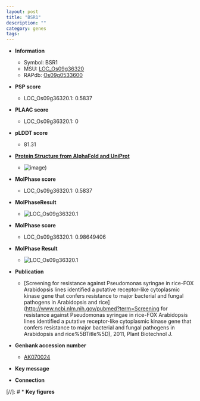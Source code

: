 ```yaml
---
layout: post
title: "BSR1"
description: ""
category: genes
tags: 
---
```


* **Information**  
    + Symbol: BSR1  
    + MSU: [LOC_Os09g36320](http://rice.plantbiology.msu.edu/cgi-bin/ORF_infopage.cgi?orf=LOC_Os09g36320)  
    + RAPdb: [Os09g0533600](http://rapdb.dna.affrc.go.jp/viewer/gbrowse_details/irgsp1?name=Os09g0533600)  

* **PSP score**  
    + LOC_Os09g36320.1: 0.5837 

* **PLAAC score**  
    + LOC_Os09g36320.1: 0 

* **pLDDT score**
    + 81.31

* **[Protein Structure from AlphaFold and UniProt](https://www.uniprot.org/uniprotkb/Q69SG8/entry#structure)**
    + ![image](https://ricepsp.github.io/images/Q6/AF-Q69SG8-F1.png))

* **MolPhase score**
    + LOC_Os09g36320.1: 0.5837

* **MolPhaseResult**
    + ![LOC_Os09g36320.1](https://ricepsp.github.io/pictures/LOC_Os09g/LOC_Os09g36320.1.png)

* **MolPhase score**
    + LOC_Os09g36320.1: 0.98649406

* **MolPhase Result**
    + ![LOC_Os09g36320.1](https://304243504.github.io/Pictures/LOC_Os09g/LOC_Os09g36320.1.png)

* **Publication**  
    + [Screening for resistance against Pseudomonas syringae in rice-FOX Arabidopsis lines identified a putative receptor-like cytoplasmic kinase gene that confers resistance to major bacterial and fungal pathogens in Arabidopsis and rice](http://www.ncbi.nlm.nih.gov/pubmed?term=Screening for resistance against Pseudomonas syringae in rice-FOX Arabidopsis lines identified a putative receptor-like cytoplasmic kinase gene that confers resistance to major bacterial and fungal pathogens in Arabidopsis and rice%5BTitle%5D), 2011, Plant Biotechnol J.

* **Genbank accession number**  
    + [AK070024](http://www.ncbi.nlm.nih.gov/nuccore/AK070024)

* **Key message**  

* **Connection**  

[//]: # * **Key figures**  


